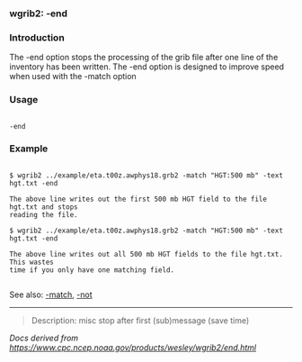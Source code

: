
### wgrib2: -end



### Introduction



The -end option stops the processing of the grib file after 
one line of the inventory has been written. The -end option 
is designed to improve speed when used with the -match option 


### Usage




```

-end

```

### Example




```

$ wgrib2 ../example/eta.t00z.awphys18.grb2 -match "HGT:500 mb" -text hgt.txt -end 

The above line writes out the first 500 mb HGT field to the file hgt.txt and stops 
reading the file.

$ wgrib2 ../example/eta.t00z.awphys18.grb2 -match "HGT:500 mb" -text hgt.txt -end 

The above line writes out all 500 mb HGT fields to the file hgt.txt.  This wastes 
time if you only have one matching field.


```



See also: [-match](./match.html),
[-not](./not.html)








----

>Description: misc         stop after first (sub)message (save time)

_Docs derived from <https://www.cpc.ncep.noaa.gov/products/wesley/wgrib2/end.html>_